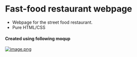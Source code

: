 # Fast-food restaurant webpage
* Webpage for the street food restaurant.
* Pure HTML/CSS

#### **Created using following moqup**
[![image.png](https://i.postimg.cc/DzvZMCQm/image.png)](https://postimg.cc/gx7mwHTP)
